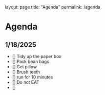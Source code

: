 layout: page
title: "Agenda"
permalink: /agenda

# Agenda


## 1/18/2025
- [] Tidy up the paper box
- [] Pack bean bags
- [] Get pillow
- [] Brush teeth
- [] run for 10 minutes
- [] Do not EAT
- [] 